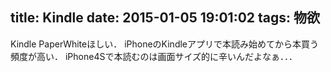 title: Kindle
date: 2015-01-05 19:01:02
tags: 物欲
---

Kindle PaperWhiteほしい．
iPhoneのKindleアプリで本読み始めてから本買う頻度が高い．
iPhone4Sで本読むのは画面サイズ的に辛いんだよなぁ．．．

